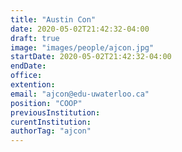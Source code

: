 ```yaml
---
title: "Austin Con"
date: 2020-05-02T21:42:32-04:00
draft: true
image: "images/people/ajcon.jpg"
startDate: 2020-05-02T21:42:32-04:00
endDate: 
office:
extention:
email: "ajcon@edu-uwaterloo.ca"
position: "COOP"
previousInstitution: 
curentInstitution: 
authorTag: "ajcon"
---
```


